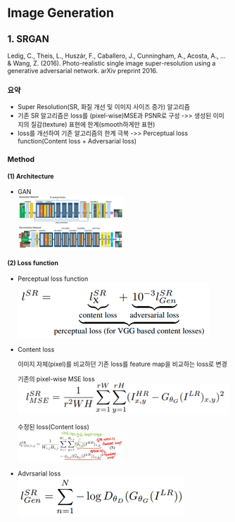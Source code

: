 # Image Generation
## 1. SRGAN
Ledig, C., Theis, L., Huszár, F., Caballero, J., Cunningham, A., Acosta, A., ... & Wang, Z. (2016). Photo-realistic single image super-resolution using a generative adversarial network. arXiv preprint 2016.

### 요약
- Super Resolution(SR, 화질 개선 및 이미지 사이즈 증가) 알고리즘
- 기존 SR 알고리즘은 loss를 (pixel-wise)MSE과 PSNR로 구성 ->> 생성된 이미지의 질감(texture) 표현에 한계(smooth하게만 표현)
- loss를 개선하여 기존 알고리즘의 한계 극복 ->> Perceptual loss function(Content loss + Adversarial loss)

### Method
#### (1) Architecture
- GAN  
<img src = "./img/srgan/architecture.PNG" width="50%"></center>

#### (2) Loss function
- Perceptual loss function  
<img src = "./img/srgan/loss1.PNG"></center>

- Content loss  

  이미지 자체(pixel)를 비교하던 기존 loss를 feature map을 비교하는 loss로 변경  
  
  기존의 pixel-wise MSE loss  
  <img src = "./img/srgan/loss2.PNG"></center>

  수정된 loss(Content loss)  
  <img src = "./img/srgan/loss3.jpg" width="50%"></center>

- Advrsarial loss  
<img src = "./img/srgan/loss4.PNG"></center>
